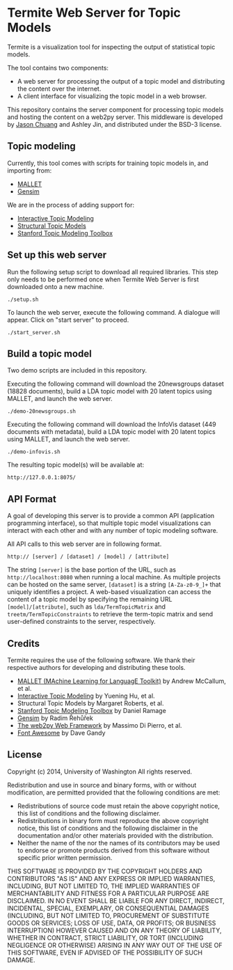 Termite Web Server for Topic Models
===================================

Termite is a visualization tool for inspecting the output of statistical topic models.

The tool contains two components:
  * A web server for processing the output of a topic model and distributing the content over the internet.
  * A client interface for visualizing the topic model in a web browser.

This repository contains the server component for processing topic models and hosting the content on a web2py server. This middleware is developed by [Jason Chuang](http://jason.chuang.ca) and Ashley Jin, and distributed under the BSD-3 license.

Topic modeling
--------------

Currently, this tool comes with scripts for training topic models in, and importing from:
  * [MALLET](http://mallet.cs.umass.edu)
  * [Gensim](http://radimrehurek.com/gensim/)

We are in the process of adding support for:
  * [Interactive Topic Modeling](http://github.com/uwdata/termite-treetm)
  * [Structural Topic Models](http://github.com/uwdata/termite-stm)
  * [Stanford Topic Modeling Toolbox](http://nlp.stanford.edu/downloads/tmt/tmt-0.4/)

Set up this web server
----------------------

Run the following setup script to download all required libraries. This step only needs to be performed once when Termite Web Server is first downloaded onto a new machine.

```
./setup.sh
```

To launch the web server, execute the following command. A dialogue will appear. Click on "start server" to proceed.

```
./start_server.sh
```

Build a topic model
-------------------

Two demo scripts are included in this repository.

Executing the following command will download the 20newsgroups dataset (18828 documents), build a LDA topic model with 20 latent topics using MALLET, and launch the web server.

```
./demo-20newsgroups.sh
```

Executing the following command will download the InfoVis dataset (449 documents with metadata), build a LDA topic model with 20 latent topics using MALLET, and launch the web server.

```
./demo-infovis.sh
```

The resulting topic model(s) will be available at:

```
http://127.0.0.1:8075/
```

API Format
----------

A goal of developing this server is to provide a common API (application programming interface), so that multiple topic model visualizations can interact with each other and with any number of topic modeling software.

All API calls to this web server are in following format.

```
http:// [server] / [dataset] / [model] / [attribute]
```

The string `[server]` is the base portion of the URL, such as `http://localhost:8080` when running a local machine.  As multiple projects can be hosted on the same server, `[dataset]` is a string `[A-Za-z0-9_]+` that uniquely identifies a project. A web-based visualization can access the content of a topic model by specifying the remaining URL `[model]/[attribute]`, such as `lda/TermTopicMatrix` and `treetm/TermTopicConstraints` to retrieve the term-topic matrix and send user-defined constraints to the server, respectively.

Credits
-------

Termite requires the use of the following software. We thank their respective authors for developing and distributing these tools.

  * [MALLET (MAchine Learning for LanguagE Toolkit)](http://mallet.cs.umass.edu) by Andrew McCallum, et al.
  * [Interactive Topic Modeling](http://www.cs.umd.edu/~ynhu) by Yuening Hu, et al.
  * Structural Topic Models by Margaret Roberts, et al.
  * [Stanford Topic Modeling Toolbox](http://nlp.stanford.edu/downloads/tmt/tmt-0.4) by Daniel Ramage
  * [Gensim](http://radimrehurek.com/gensim) by Radim Řehůřek
  * [The web2py Web Framework](http://web2py.com) by Massimo Di Pierro, et al.
  * [Font Awesome](http://fontawesome.io) by Dave Gandy  

License
-------

Copyright (c) 2014, University of Washington
All rights reserved.

Redistribution and use in source and binary forms, with or without
modification, are permitted provided that the following conditions are met:
  * Redistributions of source code must retain the above copyright
    notice, this list of conditions and the following disclaimer.
  * Redistributions in binary form must reproduce the above copyright
    notice, this list of conditions and the following disclaimer in the
    documentation and/or other materials provided with the distribution.
  * Neither the name of the <organization> nor the
    names of its contributors may be used to endorse or promote products
    derived from this software without specific prior written permission.

THIS SOFTWARE IS PROVIDED BY THE COPYRIGHT HOLDERS AND CONTRIBUTORS "AS IS" AND
ANY EXPRESS OR IMPLIED WARRANTIES, INCLUDING, BUT NOT LIMITED TO, THE IMPLIED
WARRANTIES OF MERCHANTABILITY AND FITNESS FOR A PARTICULAR PURPOSE ARE
DISCLAIMED. IN NO EVENT SHALL <COPYRIGHT HOLDER> BE LIABLE FOR ANY
DIRECT, INDIRECT, INCIDENTAL, SPECIAL, EXEMPLARY, OR CONSEQUENTIAL DAMAGES
(INCLUDING, BUT NOT LIMITED TO, PROCUREMENT OF SUBSTITUTE GOODS OR SERVICES;
LOSS OF USE, DATA, OR PROFITS; OR BUSINESS INTERRUPTION) HOWEVER CAUSED AND
ON ANY THEORY OF LIABILITY, WHETHER IN CONTRACT, STRICT LIABILITY, OR TORT
(INCLUDING NEGLIGENCE OR OTHERWISE) ARISING IN ANY WAY OUT OF THE USE OF THIS
SOFTWARE, EVEN IF ADVISED OF THE POSSIBILITY OF SUCH DAMAGE.
